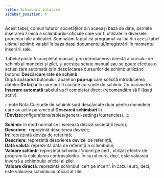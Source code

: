```yaml
---
title: Schimburi valutare
sidebar_position: 4
---
```


Acest tabel, comun tuturor societăților din aceeași bază de date, permite inserarea zilnică a schimburilor oficiale care vor fi utilizate în diversele proceduri ale aplicației. Semnalăm faptul că programul va lua din acest tabel ultimul schimb valabil în baza datei documentului/înregistrării în momentul inserării sale.

Tabelul poate fi completat manual, prin introducerea directă a cursului de schimb al monedei și zilei, și acestea setate manual sau se poate efectua o actualizare automată prin descărcarea cursurilor de schimb utilizând butonul **Descărcare rate de schimb**.  
După apăsarea butonului, apare un **pop-up** care solicită introducerea datelor **De la/La** în care pot fi căutate cursurile de schimb. Cu parametrul **Inserare automată** tabelul va fi completat direct (recomandăm să îl lăsați activ). 

:::note Nota
Cursurile de schimb sunt descărcate doar pentru monedele care au activ parametrul **Descarcă schimburi** în [**Devize**configurations/tables/general-settings/currencies).
:::

**Schimb**: în mod normal se inserează deviză societății (euro);   
**Descriere**:  reprezintă descrierea devizei;  
**In**: reprezintă deviza de referință;  
**Descriere**: reprezintă descrierea devizei de referință;  
**Dată valută**: reprezintă data de referință a schimbului;  
**Valoare schimb**: reprezintă schimbul 'incert pe cert', utilizat efectiv de program la calcularea contravalorilor. În cazul euro, deci, este valoarea inversă a schimbului oficial al zilei.  
**Valoare directă**: reprezintă schimbul 'cert pe incert'. În cazul euro, deci, este valoarea schimbului oficial al zilei.  